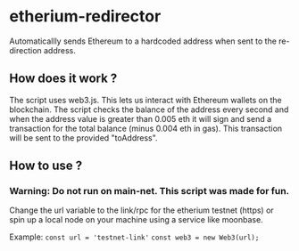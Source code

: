 # etherium-redirector
Automaticallly sends Ethereum to a hardcoded address when sent to the re-direction address.

## How does it work ?
The script uses web3.js. This lets us interact with Ethereum wallets on the blockchain. The script checks the balance of the address every second and when the
address value is greater than 0.005 eth it will sign and send a transaction for the total balance (minus 0.004 eth in gas). This transaction will be sent to the provided "toAddress".

## How to use ?
### Warning: Do not run on main-net. This script was made for fun.
Change the url variable to the link/rpc for the etherium testnet (https) or spin up a local node on your machine using a service like moonbase.

Example:
```const url = 'testnet-link'```
```const web3 = new Web3(url);```

